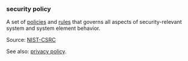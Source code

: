 ### security policy

<p class="c8"><span>A set of </span><span class="c2"><a class="c3" href="#h.udts41hso4w4">policies</a></span><span>&nbsp;and </span><span class="c2"><a class="c3" href="#h.v7s575ulon74">rules</a></span><span class="c0">&nbsp;that governs all aspects of security-relevant system and system element behavior.</span></p><p class="c8"><span>Source: </span><span class="c2"><a class="c3" href="https://www.google.com/url?q=https://csrc.nist.gov/glossary/term/security_policy&amp;sa=D&amp;source=editors&amp;ust=1706779842823448&amp;usg=AOvVaw2OuA8vqcHhac5jTnQdtLQh">NIST-CSRC</a></span></p><p class="c8"><span>See also: </span><span class="c2"><a class="c3" href="#h.xbjzswct9aqi">privacy policy</a></span><span class="c0">.</span></p>